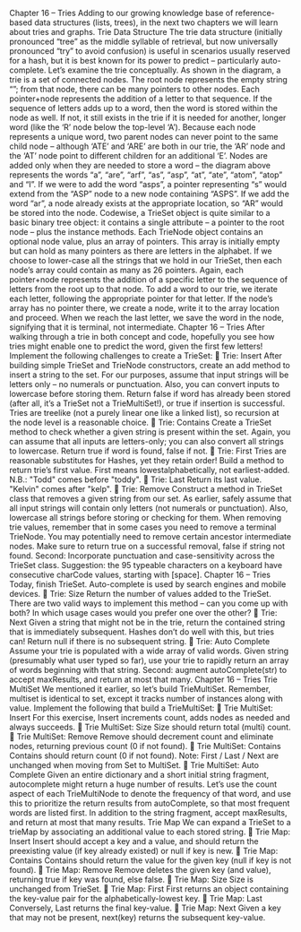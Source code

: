Chapter 16 – Tries
Adding to our growing knowledge base of
reference-based data structures (lists, trees), in the next two
chapters we will learn about tries and graphs.
Trie Data Structure
The trie data structure (initially pronounced “tree” as the middle
syllable of retrieval, but now universally pronounced “try” to avoid
confusion) is useful in scenarios usually reserved for a hash, but it is
best known for its power to predict – particularly auto-complete. Let’s
examine the trie conceptually.
As shown in the
diagram, a trie is a
set of connected
nodes. The root
node represents the
empty string “”; from
that node, there can
be many pointers to
other nodes. Each
pointer+node
represents the
addition of a letter to
that sequence. If the
sequence of letters
adds up to a word,
then the word is stored within the node as well. If not, it still exists in
the trie if it is needed for another, longer word (like the ‘R’ node
below the top-level ‘A’). Because each node represents a unique
word, two parent nodes can never point to the same child node –
although ‘ATE’ and ‘ARE’ are both in our trie, the ‘AR’ node and the
‘AT’ node point to different children for an additional ‘E’.
Nodes are added only when they are needed to store a word – the
diagram above represents the words “a”, “are”, “arf”, “as”, “asp”, “at”,
“ate”, “atom”, “atop” and “I”. If we were to add the word “asps”, a
pointer representing “s” would extend from the “ASP” node to a new
node containing “ASPS”. If we add the word “ar”, a node already
exists at the appropriate location, so “AR” would be stored into the
node.
Codewise, a TrieSet object is quite similar to a basic binary tree
object: it contains a single attribute – a pointer to the root node –
plus the instance methods. Each TrieNode object contains an
optional node value, plus an array of pointers. This array is initially
empty but can hold as many pointers as there are letters in the
alphabet. If we choose to lower-case all the strings that we hold in
our TrieSet, then each node’s array could contain as many as 26
pointers. Again, each pointer+node represents the addition of a
specific letter to the sequence of letters from the root up to that node.
To add a word to our trie, we iterate each letter, following the
appropriate pointer for that letter. If the node’s array has no pointer
there, we create a node, write it to the array location and proceed.
When we reach the last letter, we save the word in the node,
signifying that it is terminal, not intermediate.
Chapter 16 – Tries
After walking through a trie in both concept and code, hopefully you
see how tries might enable one to predict the word, given the first
few letters! Implement the following challenges to create a TrieSet:
􀀀 Trie: Insert
After building simple TrieSet and TrieNode constructors, create an
add method to insert a string to the set. For our purposes, assume
that input strings will be letters only – no numerals or punctuation.
Also, you can convert inputs to lowercase before storing them.
Return false if word has already been stored (after all, it’s a TrieSet
not a TrieMultiSet!), or true if insertion is successful. Tries are
treelike (not a purely linear one like a linked list), so recursion at the
node level is a reasonable choice.
􀀀 Trie: Contains
Create a TrieSet method to check whether a given string is present
within the set. Again, you can assume that all inputs are letters-only;
you can also convert all strings to lowercase. Return true if word is
found, false if not.
􀀀 Trie: First
Tries are reasonable substitutes for Hashes, yet they retain order!
Build a method to return trie’s first value. First means lowestalphabetically,
not earliest-added. N.B.: "Todd" comes before
"toddy".
􀀀 Trie: Last
Return its last value. "Kelvin" comes after "kelp".
􀀀 Trie: Remove
Construct a method in TrieSet class that removes a given string from
our set. As earlier, safely assume that all input strings will contain
only letters (not numerals or punctuation). Also, lowercase all strings
before storing or checking for them. When removing trie values,
remember that in some cases you need to remove a terminal
TrieNode. You may potentially need to remove certain ancestor
intermediate nodes. Make sure to return true on a successful
removal, false if string not found.
Second: Incorporate punctuation and case-sensitivity across the
TrieSet class. Suggestion: the 95 typeable characters on a keyboard
have consecutive charCode values, starting with [space].
Chapter 16 – Tries
Today, finish TrieSet. Auto-complete is used by search engines and
mobile devices.
􀀀 Trie: Size
Return the number of values added to the TrieSet. There are two
valid ways to implement this method – can you come up with both?
In which usage cases would you prefer one over the other?
􀀀 Trie: Next
Given a string that might not be in the trie, return the contained string
that is immediately subsequent. Hashes don’t do well with this, but
tries can! Return null if there is no subsequent string.
􀀀 Trie: Auto Complete
Assume your trie is populated with a wide array of valid words. Given
string (presumably what user typed so far), use your trie to rapidly
return an array of words beginning with that string.
Second: augment autoComplete(str) to accept maxResults, and
return at most that many.
Chapter 16 – Tries
Trie MultiSet
We mentioned it earlier, so let’s build TrieMultiSet. Remember,
multiset is identical to set, except it tracks number of instances along
with value. Implement the following that build a TrieMultiSet:
􀀀 Trie MultiSet: Insert
For this exercise, Insert increments count, adds nodes as needed
and always succeeds.
􀀀 Trie MultiSet: Size
Size should return total (multi) count.
􀀀 Trie MultiSet: Remove
Remove should decrement count and eliminate nodes, returning
previous count (0 if not found).
􀀀 Trie MultiSet: Contains
Contains should return count (0 if not found).
Note: First / Last / Next are unchanged when moving from Set to
MultiSet.
􀀀 Trie MultiSet: Auto Complete
Given an entire dictionary and a short initial string fragment,
autocomplete might return a huge number of results. Let’s use the
count aspect of each TrieMultiNode to denote the frequency of that
word, and use this to prioritize the return results from autoComplete,
so that most frequent words are listed first. In addition to the string
fragment, accept maxResults, and return at most that many results.
Trie Map
We can expand a TrieSet to a trieMap by associating an additional
value to each stored string.
􀀀 Trie Map: Insert
Insert should accept a key and a value, and should return the
preexisting value (if key already existed) or null if key is new.
􀀀 Trie Map: Contains
Contains should return the value for the given key (null if key is not
found).
􀀀 Trie Map: Remove
Remove deletes the given key (and value), returning true if key was
found, else false.
􀀀 Trie Map: Size
Size is unchanged from TrieSet.
􀀀 Trie Map: First
First returns an object containing the key-value pair for the
alphabetically-lowest key.
􀀀 Trie Map: Last
Conversely, Last returns the final key-value.
􀀀 Trie Map: Next
Given a key that may not be present, next(key) returns the
subsequent key-value.